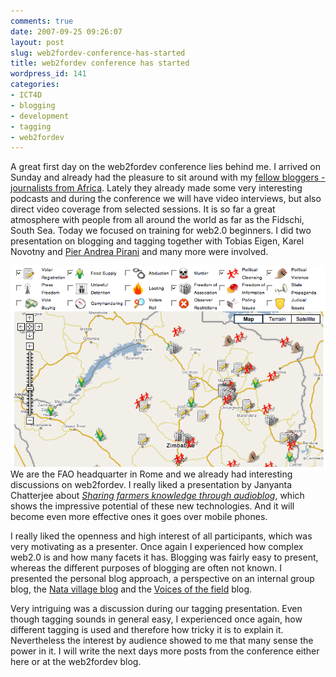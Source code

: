 ```yaml
---
comments: true
date: 2007-09-25 09:26:07
layout: post
slug: web2fordev-conference-has-started
title: web2fordev conference has started
wordpress_id: 141
categories:
- ICT4D
- blogging
- development
- tagging
- web2fordev
---
```


A great first day on the web2fordev conference lies behind me. I arrived on Sunday and already had the pleasure to sit around with my [fellow bloggers - journalists from Africa](http://blog.web2fordev.net/journalistsjournalistes/). Lately they already made some very interesting podcasts and during the conference we will have video interviews, but also direct video coverage from selected sessions. It is so far a great atmosphere with people from all around the world as far as the Fidschi, South Sea. Today we focused on training for web2.0 beginners. I did two presentation on blogging and tagging together with Tobias Eigen, Karel Novotny and [Pier Andrea Pirani](http://www.euforic.org/detail_page.phtml?page=about_team&lang=en) and many more were involved.

[![bild-2.png](/images/bild-2.png)]()We are the FAO headquarter in Rome and we already had interesting discussions on web2fordev. I really liked a presentation by Janyanta Chatterjee about [_Sharing farmers knowledge through audioblog_](http://blog.web2fordev.net/2007/09/24/sharing-farmers-knowledge-through-audioblog/), which shows the impressive potential of these new technologies. And it will become even more effective ones it goes over mobile phones.

I really liked the openness and high interest of all participants, which was very motivating as a presenter. Once again I experienced how complex web2.0 is and how many facets it has. Blogging was fairly easy to present, whereas the different purposes of blogging are often not known. I presented the personal blog approach, a perspective on an internal group blog, the [Nata village blog](http://natavillage.typepad.com/) and the [Voices of the field](http://blog.theirc.org/) blog.

Very intriguing was a discussion during our tagging presentation. Even though tagging sounds in general easy, I experienced once again, how different tagging is used and therefore how tricky it is to explain it. Nevertheless the interest by audience showed to me that many sense the power in it. I will write the next days more posts from the conference either here or at the web2fordev blog.
